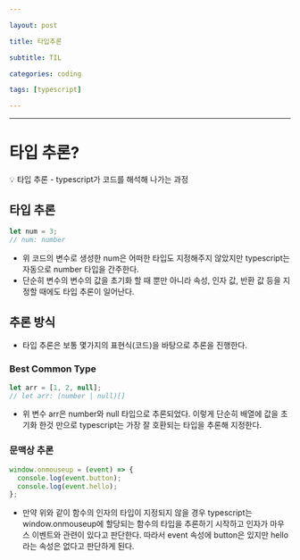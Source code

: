 ```yaml
---

layout: post

title: 타입추론

subtitle: TIL

categories: coding

tags: [typescript]

---
```


---

# 타입 추론?

<aside>
💡 타입 추론 - typescript가 코드를 해석해 나가는 과정

</aside>

## 타입 추론

```jsx
let num = 3;
// num: number
```

- 위 코드의 변수로 생성한 num은 어떠한 타입도 지정해주지 않았지만 typescript는 자동으로 number 타입을 간주한다.
- 단순히 변수의 변수의 값을 초기화 할 때 뿐만 아니라 속성, 인자 값, 반환 값 등을 지정할 때에도 타입 추론이 일어난다.

## 추론 방식

- 타입 추론은 보통 몇가지의 표현식(코드)을 바탕으로 추론을 진행한다.

### Best Common Type

```jsx
let arr = [1, 2, null];
// let arr: (number | null)[]
```

- 위 변수 arr은 number와 null 타입으로 추론되었다. 이렇게 단순히 배열에 값을 초기화 한것 만으로 typescript는 가장 잘 호환되는 타입을 추론해 지정한다.

### 문맥상 추론

```jsx
window.onmouseup = (event) => {
  console.log(event.button);
  console.log(event.hello);
};
```

- 만약 위와 같이 함수의 인자의 타입이 지정되지 않을 경우 typescript는 window.onmouseup에 할당되는 함수의 타입을 추론하기 시작하고 인자가 마우스 이벤트와 관련이 있다고 판단한다. 따라서 event 속성에 button은 있지만 hello 라는 속성은 없다고 판단하게 된다.